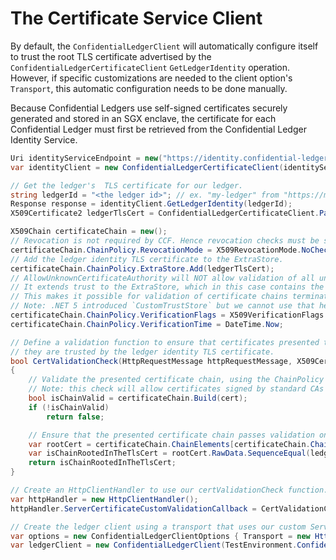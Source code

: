 # The Certificate Service Client 

By default, the `ConfidentialLedgerClient` will automatically configure itself to trust the root TLS certificate advertised by the `ConfidentialLedgerCertificateClient` `GetLedgerIdentity` operation.
However, if specific customizations are needed to the client option's `Transport`, this automatic configuration needs to be done manually.

Because Confidential Ledgers use self-signed certificates securely generated and stored in an SGX enclave, the certificate for each Confidential Ledger must first be retrieved from the Confidential Ledger Identity Service.

```C# Snippet:GetIdentity
Uri identityServiceEndpoint = new("https://identity.confidential-ledger.core.azure.com"); // The hostname from the identityServiceUri
var identityClient = new ConfidentialLedgerCertificateClient(identityServiceEndpoint);

// Get the ledger's  TLS certificate for our ledger.
string ledgerId = "<the ledger id>"; // ex. "my-ledger" from "https://my-ledger.eastus.cloudapp.azure.com"
Response response = identityClient.GetLedgerIdentity(ledgerId);
X509Certificate2 ledgerTlsCert = ConfidentialLedgerCertificateClient.ParseCertificate(response);

X509Chain certificateChain = new();
// Revocation is not required by CCF. Hence revocation checks must be skipped to avoid validation failing unnecessarily.
certificateChain.ChainPolicy.RevocationMode = X509RevocationMode.NoCheck;
// Add the ledger identity TLS certificate to the ExtraStore.
certificateChain.ChainPolicy.ExtraStore.Add(ledgerTlsCert);
// AllowUnknownCertificateAuthority will NOT allow validation of all unknown self-signed certificates.
// It extends trust to the ExtraStore, which in this case contains the trusted ledger identity TLS certificate.
// This makes it possible for validation of certificate chains terminating in the ledger identity TLS certificate to pass.
// Note: .NET 5 introduced `CustomTrustStore` but we cannot use that here as we must support older versions of .NET.
certificateChain.ChainPolicy.VerificationFlags = X509VerificationFlags.AllowUnknownCertificateAuthority;
certificateChain.ChainPolicy.VerificationTime = DateTime.Now;

// Define a validation function to ensure that certificates presented to the client only pass validation if
// they are trusted by the ledger identity TLS certificate.
bool CertValidationCheck(HttpRequestMessage httpRequestMessage, X509Certificate2 cert, X509Chain x509Chain, SslPolicyErrors sslPolicyErrors)
{
    // Validate the presented certificate chain, using the ChainPolicy defined above.
    // Note: this check will allow certificates signed by standard CAs as well as those signed by the ledger identity TLS certificate.
    bool isChainValid = certificateChain.Build(cert);
    if (!isChainValid)
        return false;

    // Ensure that the presented certificate chain passes validation only if it is rooted in the the ledger identity TLS certificate.
    var rootCert = certificateChain.ChainElements[certificateChain.ChainElements.Count - 1].Certificate;
    var isChainRootedInTheTlsCert = rootCert.RawData.SequenceEqual(ledgerTlsCert.RawData);
    return isChainRootedInTheTlsCert;
}

// Create an HttpClientHandler to use our certValidationCheck function.
var httpHandler = new HttpClientHandler();
httpHandler.ServerCertificateCustomValidationCallback = CertValidationCheck;

// Create the ledger client using a transport that uses our custom ServerCertificateCustomValidationCallback.
var options = new ConfidentialLedgerClientOptions { Transport = new HttpClientTransport(httpHandler) };
var ledgerClient = new ConfidentialLedgerClient(TestEnvironment.ConfidentialLedgerUrl, new DefaultAzureCredential(), options);
```
